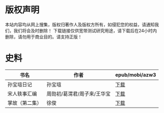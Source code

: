 # 版权声明

本站内容均从网上搜集，版权归著作人及版权方所有，如侵犯您的权益，请通知我们，我们将会及时删除！ 下载链接仅供宽带测试研究用途，请下载后在24小时内删除，请勿用于商业目的。请支持正版！

# 史料

| 书名 | 作者 | epub/mobi/azw3 |
| --- | --- | --- |
| 孙宝瑄日记 | 孙宝瑄 | [下载](https://url89.ctfile.com/f/31084289-1356989530-0945d8?p=8866) |
| 宋人轶事汇编 | 周勋初/葛渭君/周子来/王华宝 | [下载](https://url89.ctfile.com/f/31084289-1357034179-1d496f?p=8866) |
| 掌故（第二集） | 徐俊 | [下载](https://url89.ctfile.com/f/31084289-1357022857-872aba?p=8866) |
